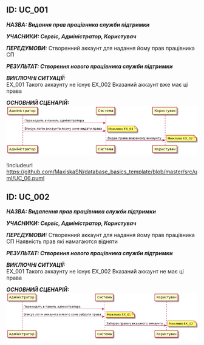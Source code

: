 <h2>ID: UС_001</h2>
      
***НАЗВА: Видання прав працівника служби підтримки***
    
***УЧАСНИКИ: Сервіс, Адміністратор, Користувач***

***ПЕРЕДУМОВИ:***
Створенний аккаунт для надання йому прав працівника СП

***РЕЗУЛЬТАТ: Створення нового працівника служби підтримки***

***ВИКЛЮЧНІ СИТУАЦІЇ:***  
EX_001 Такого аккаунту не існує
EX_002 Вказаний аккаунт вже має ці права 

***ОСНОВНИЙ СЦЕНАРІЙ:***![Image alt](https://github.com/MaxiskaSN/database_basics_template/blob/master/src/uml/UC_06.png)

!includeurl https://github.com/MaxiskaSN/database_basics_template/blob/master/src/uml/UC_06.puml


<h2>ID: UС_002</h2>
      
***НАЗВА: Видалення прав працівника служби підтримки***
    
***УЧАСНИКИ: Сервіс, Адміністратор, Користувач***

***ПЕРЕДУМОВИ:***
Створенний аккаунт для надання йому прав працівника СП
Наявність прав які намагаются відняти

***РЕЗУЛЬТАТ: Створення нового працівника служби підтримки***

***ВИКЛЮЧНІ СИТУАЦІЇ:***  
EX_001 Такого аккаунту не існує
EX_002 Вказаний аккаунт не має ці права 

***ОСНОВНИЙ СЦЕНАРІЙ:***
![Image alt](https://github.com/MaxiskaSN/database_basics_template/blob/master/src/uml/UC_07.png)
